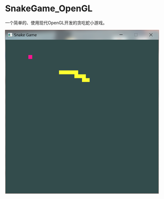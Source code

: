 # SnakeGame_OpenGL
一个简单的、使用现代OpenGL开发的贪吃蛇小游戏。

![Image](https://github.com/Melonl/SnakeGame_OpenGL/raw/master/demo.png)